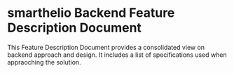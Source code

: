 # smarthelio Backend Feature Description Document

This Feature Description Document provides a consolidated view on backend approach and design. It includes a list of specifications used when appraoching the solution.





